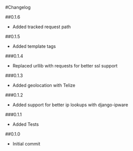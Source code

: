 #Changelog

##0.1.6
- Added tracked request path

##0.1.5
- Added template tags

###0.1.4
- Replaced urllib with requests for better ssl support

###0.1.3
 - Added geolocation with Telize

###0.1.2
 - Added support for better ip lookups with django-ipware

###0.1.1
 - Added Tests
 
##0.1.0
 - Initial commit